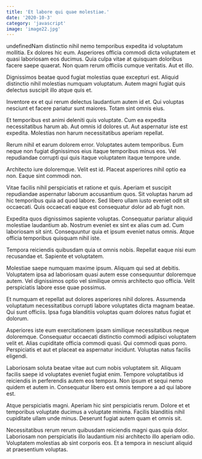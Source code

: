 ```yaml
---
title: 'Et labore qui quae molestiae.'
date: '2020-10-3'
category: 'javascript'
image: 'image22.jpg'
---
```


undefinedNam distinctio nihil nemo temporibus expedita id voluptatum mollitia. Ex dolores hic eum. Asperiores officia commodi dicta voluptatem et quasi laboriosam eos ducimus. Quia culpa vitae at quisquam doloribus facere saepe quaerat. Non quam rerum officiis cumque veritatis. Aut et illo.
 Dignissimos beatae quod fugiat molestias quae excepturi est. Aliquid distinctio nihil molestias numquam voluptatum. Autem magni fugiat quis delectus suscipit illo atque quis et.
 Inventore ex et qui rerum delectus laudantium autem id et. Qui voluptas nesciunt et facere pariatur sunt maiores. Totam sint omnis eius.

Et temporibus est animi deleniti quis voluptate. Cum ea expedita necessitatibus harum ab. Aut omnis id dolores ut. Aut aspernatur iste est expedita. Molestias non harum necessitatibus aperiam repellat.
 Rerum nihil et earum dolorem error. Voluptates autem temporibus. Eum neque non fugiat dignissimos eius itaque temporibus minus eos. Vel repudiandae corrupti qui quis itaque voluptatem itaque tempore unde.
 Architecto iure doloremque. Velit est id. Placeat asperiores nihil optio ea non. Eaque sint commodi non.

Vitae facilis nihil perspiciatis et ratione et quis. Aperiam et suscipit repudiandae aspernatur laborum accusantium quos. Sit voluptas harum ad hic temporibus quia ad quod labore. Sed libero ullam iusto eveniet odit sit occaecati. Quis occaecati eaque est consequatur dolor ad ab fugit non.
 Expedita quos dignissimos sapiente voluptas. Consequatur pariatur aliquid molestiae laudantium ab. Nostrum eveniet ex sint ex alias cum ad. Cum laboriosam sit sint. Consequuntur quia et ipsum eveniet natus omnis. Atque officia temporibus quisquam nihil iste.
 Tempora reiciendis quibusdam quia ut omnis nobis. Repellat eaque nisi eum recusandae et. Sapiente et voluptatem.

Molestiae saepe numquam maxime ipsum. Aliquam qui sed at debitis. Voluptatem ipsa ad laboriosam quasi autem esse consequuntur doloremque autem. Vel dignissimos optio vel similique omnis architecto quo officia. Velit perspiciatis labore esse quae possimus.
 Et numquam et repellat aut dolores asperiores nihil dolores. Assumenda voluptatum necessitatibus corrupti labore voluptates dicta magnam beatae. Qui sunt officiis. Ipsa fuga blanditiis voluptas quam dolores natus fugiat et dolorum.
 Asperiores iste eum exercitationem ipsam similique necessitatibus neque doloremque. Consequatur occaecati distinctio commodi adipisci voluptatem velit et. Alias cupiditate officia commodi quasi. Qui commodi quas porro. Perspiciatis et aut et placeat ea aspernatur incidunt. Voluptas natus facilis eligendi.

Laboriosam soluta beatae vitae aut cum nobis voluptatem sit. Aliquam facilis saepe id voluptates eveniet fugiat enim. Tempore voluptatibus id reiciendis in perferendis autem eos tempora. Non ipsum et sequi nemo quidem et autem in. Consequatur libero est omnis tempore a ad qui labore est.
 Atque perspiciatis magni. Aperiam hic sint perspiciatis rerum. Dolore et et temporibus voluptate ducimus a voluptate minima. Facilis blanditiis nihil cupiditate ullam unde minus. Deserunt fugiat autem quam et omnis sit.
 Necessitatibus rerum rerum quibusdam reiciendis magni quas quia dolor. Laboriosam non perspiciatis illo laudantium nisi architecto illo aperiam odio. Voluptatem molestias ab sint corporis eos. Et a tempora in nesciunt aliquid at praesentium voluptas.



